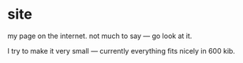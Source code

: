 # site
my page on the internet. not much to say — go look at it.

I try to make it very small — currently everything fits nicely in 600 kib.
